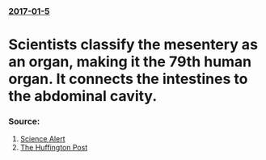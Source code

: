 ### [2017-01-5](/news/2017/01/5/index.md)

# Scientists classify the mesentery as an organ, making it the 79th human organ. It connects the intestines to the abdominal cavity. 




### Source:

1. [Science Alert](http://www.sciencealert.com/it-s-official-a-brand-new-human-organ-has-been-classified)
2. [The Huffington Post](http://www.huffingtonpost.com/entry/scientists-discover-new-organ-mesentery_us_586cfb55e4b0eb58648b3f76)
